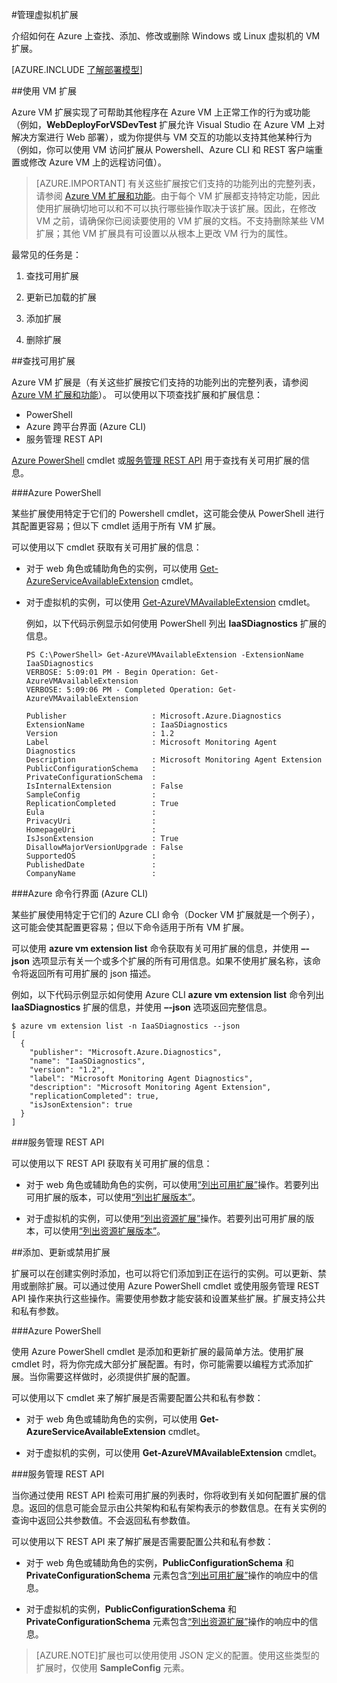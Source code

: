 <properties
 pageTitle="管理虚拟机扩展 | Azure"
 description="介绍如何在经典部署模型中添加、查找、更新和删除 Azure 虚拟机的扩展。"
 services="virtual-machines"
 documentationCenter=""
 authors="squillace"
 manager="timlt"
 editor=""
 tags="azure-service-management"/>
<tags
	ms.service="virtual-machines"
	ms.date="12/08/2015"
	wacn.date="01/29/2016"/>
#管理虚拟机扩展

介绍如何在 Azure 上查找、添加、修改或删除 Windows 或 Linux 虚拟机的 VM 扩展。

[AZURE.INCLUDE [了解部署模型](../includes/learn-about-deployment-models-classic-include.md)]


##使用 VM 扩展

Azure VM 扩展实现了可帮助其他程序在 Azure VM 上正常工作的行为或功能（例如，**WebDeployForVSDevTest** 扩展允许 Visual Studio 在 Azure VM 上对解决方案进行 Web 部署），或为你提供与 VM 交互的功能以支持其他某种行为（例如，你可以使用 VM 访问扩展从 Powershell、Azure CLI 和 REST 客户端重置或修改 Azure VM 上的远程访问值）。

>[AZURE.IMPORTANT] 有关这些扩展按它们支持的功能列出的完整列表，请参阅 [Azure VM 扩展和功能](/documentation/articles/virtual-machines-extensions-features)。由于每个 VM 扩展都支持特定功能，因此使用扩展确切地可以和不可以执行哪些操作取决于该扩展。因此，在修改 VM 之前，请确保你已阅读要使用的 VM 扩展的文档。不支持删除某些 VM 扩展；其他 VM 扩展具有可设置以从根本上更改 VM 行为的属性。

最常见的任务是：

1.  查找可用扩展

2.  更新已加载的扩展

3.  添加扩展

4.  删除扩展

##查找可用扩展

Azure VM 扩展是（有关这些扩展按它们支持的功能列出的完整列表，请参阅 [Azure VM 扩展和功能](/documentation/articles/virtual-machines-extensions-features)）。 可以使用以下项查找扩展和扩展信息：

-   PowerShell
-   Azure 跨平台界面 (Azure CLI)
-   服务管理 REST API

[Azure PowerShell](https://msdn.microsoft.com/zh-cn/library/azure/dn495240.aspx) cmdlet 或[服务管理 REST API](https://msdn.microsoft.com/zh-cn/library/ee460799.aspx) 用于查找有关可用扩展的信息。

###Azure PowerShell

某些扩展使用特定于它们的 Powershell cmdlet，这可能会使从 PowerShell 进行其配置更容易；但以下 cmdlet 适用于所有 VM 扩展。

可以使用以下 cmdlet 获取有关可用扩展的信息：

-   对于 web 角色或辅助角色的实例，可以使用 [Get-AzureServiceAvailableExtension](https://msdn.microsoft.com/zh-cn/library/azure/dn722498.aspx) cmdlet。
-   对于虚拟机的实例，可以使用 [Get-AzureVMAvailableExtension](https://msdn.microsoft.com/zh-cn/library/azure/dn722480.aspx) cmdlet。

     例如，以下代码示例显示如何使用 PowerShell 列出 **IaaSDiagnostics** 扩展的信息。

        PS C:\PowerShell> Get-AzureVMAvailableExtension -ExtensionName IaaSDiagnostics
        VERBOSE: 5:09:01 PM - Begin Operation: Get-AzureVMAvailableExtension
        VERBOSE: 5:09:06 PM - Completed Operation: Get-AzureVMAvailableExtension

        Publisher                   : Microsoft.Azure.Diagnostics
        ExtensionName               : IaaSDiagnostics
        Version                     : 1.2
        Label                       : Microsoft Monitoring Agent Diagnostics
        Description                 : Microsoft Monitoring Agent Extension
        PublicConfigurationSchema   :
        PrivateConfigurationSchema  :
        IsInternalExtension         : False
        SampleConfig                :
        ReplicationCompleted        : True
        Eula                        :
        PrivacyUri                  :
        HomepageUri                 :
        IsJsonExtension             : True
        DisallowMajorVersionUpgrade : False
        SupportedOS                 :
        PublishedDate               :
        CompanyName                 :


###Azure 命令行界面 (Azure CLI)

某些扩展使用特定于它们的 Azure CLI 命令（Docker VM 扩展就是一个例子），这可能会使其配置更容易；但以下命令适用于所有 VM 扩展。

可以使用 **azure vm extension list** 命令获取有关可用扩展的信息，并使用 **–-json** 选项显示有关一个或多个扩展的所有可用信息。如果不使用扩展名称，该命令将返回所有可用扩展的 json 描述。

例如，以下代码示例显示如何使用 Azure CLI **azure vm extension list** 命令列出 **IaaSDiagnostics** 扩展的信息，并使用 **–-json** 选项返回完整信息。


    $ azure vm extension list -n IaaSDiagnostics --json
    [
      {
        "publisher": "Microsoft.Azure.Diagnostics",
        "name": "IaaSDiagnostics",
        "version": "1.2",
        "label": "Microsoft Monitoring Agent Diagnostics",
        "description": "Microsoft Monitoring Agent Extension",
        "replicationCompleted": true,
        "isJsonExtension": true
      }
    ]



###服务管理 REST API

可以使用以下 REST API 获取有关可用扩展的信息：

-   对于 web 角色或辅助角色的实例，可以使用[“列出可用扩展”](https://msdn.microsoft.com/zh-cn/library/dn169559.aspx)操作。若要列出可用扩展的版本，可以使用[“列出扩展版本”](https://msdn.microsoft.com/zh-cn/library/dn495437.aspx)。

-   对于虚拟机的实例，可以使用[“列出资源扩展”](https://msdn.microsoft.com/zh-cn/library/dn495441.aspx)操作。若要列出可用扩展的版本，可以使用[“列出资源扩展版本”](https://msdn.microsoft.com/zh-cn/library/dn495440.aspx)。

##添加、更新或禁用扩展

扩展可以在创建实例时添加，也可以将它们添加到正在运行的实例。可以更新、禁用或删除扩展。可以通过使用 Azure PowerShell cmdlet 或使用服务管理 REST API 操作来执行这些操作。需要使用参数才能安装和设置某些扩展。扩展支持公共和私有参数。


###Azure PowerShell

使用 Azure PowerShell cmdlet 是添加和更新扩展的最简单方法。使用扩展 cmdlet 时，将为你完成大部分扩展配置。有时，你可能需要以编程方式添加扩展。当你需要这样做时，必须提供扩展的配置。

可以使用以下 cmdlet 来了解扩展是否需要配置公共和私有参数：

-   对于 web 角色或辅助角色的实例，可以使用 **Get-AzureServiceAvailableExtension** cmdlet。

-   对于虚拟机的实例，可以使用 **Get-AzureVMAvailableExtension** cmdlet。

###服务管理 REST API

当你通过使用 REST API 检索可用扩展的列表时，你将收到有关如何配置扩展的信息。返回的信息可能会显示由公共架构和私有架构表示的参数信息。在有关实例的查询中返回公共参数值。不会返回私有参数值。

可以使用以下 REST API 来了解扩展是否需要配置公共和私有参数：

-   对于 web 角色或辅助角色的实例，**PublicConfigurationSchema** 和 **PrivateConfigurationSchema** 元素包含[“列出可用扩展”](https://msdn.microsoft.com/zh-cn/library/dn169559.aspx)操作的响应中的信息。

-   对于虚拟机的实例，**PublicConfigurationSchema** 和 **PrivateConfigurationSchema** 元素包含[“列出资源扩展”](https://msdn.microsoft.com/zh-cn/library/dn495441.aspx)操作的响应中的信息。

>[AZURE.NOTE]扩展也可以使用使用 JSON 定义的配置。使用这些类型的扩展时，仅使用 **SampleConfig** 元素。

<!---HONumber=Mooncake_0118_2016-->